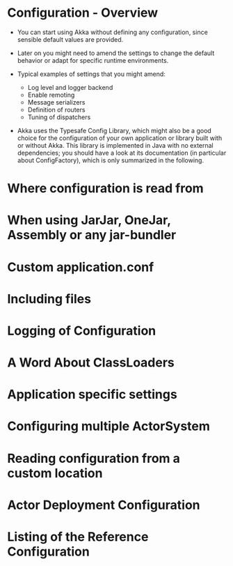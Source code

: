 # Configuration - Overview
- You can start using Akka without defining any configuration, since sensible default values are provided. 
- Later on you might need to amend the settings to change the default behavior or adapt for specific runtime environments. 
- Typical examples of settings that you might amend:
    - Log level and logger backend
    - Enable remoting
    - Message serializers
    - Definition of routers
    - Tuning of dispatchers
  
- Akka uses the Typesafe Config Library, which might also be a good choice for the configuration of your own application or library built with or without Akka. This library is implemented in Java with no external dependencies; you should have a look at its documentation (in particular about ConfigFactory), which is only summarized in the following.

# Where configuration is read from
# When using JarJar, OneJar, Assembly or any jar-bundler
# Custom application.conf
# Including files
# Logging of Configuration
# A Word About ClassLoaders
# Application specific settings
# Configuring multiple ActorSystem
# Reading configuration from a custom location
# Actor Deployment Configuration
# Listing of the Reference Configuration
